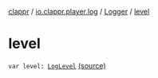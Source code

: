 [clappr](../../index.md) / [io.clappr.player.log](../index.md) / [Logger](index.md) / [level](.)

# level

`var level: `[`LogLevel`](../-log-level/index.md) [(source)](https://github.com/clappr/clappr-android/tree/dev/clappr/src/main/kotlin/io/clappr/player/log/Logger.kt#L6)